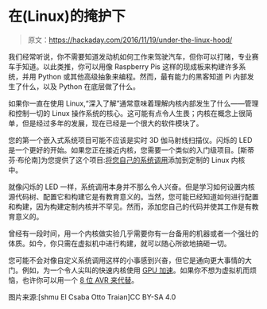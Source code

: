 # 在(Linux)的掩护下

> 原文：<https://hackaday.com/2016/11/19/under-the-linux-hood/>

我们经常听说，你不需要知道发动机如何工作来驾驶汽车，但你可以打赌，专业赛车手知道。以此类推，你可以用像 Raspberry Pis 这样的现成板来构建许多系统，并用 Python 或其他高级抽象来编程。然而，最有能力的黑客知道 Pi 内部发生了什么，以及 Python 在底层做了什么。

如果你一直在使用 Linux,“深入了解”通常意味着理解内核内部发生了什么——管理和控制一切的 Linux 操作系统的核心。这可能有点令人生畏；内核在概念上很简单，但是经过多年的发展，现在已经是一个很大的软件模块了。

您的第一个嵌入式系统项目可能不应该是实时 3D 伽马射线扫描仪。闪烁的 LED 是一个更好的开始。如果您正在接近内核，您需要一个类似的入门级项目。[斯蒂芬·布伦南]为您提供了这个项目:[将您自己的系统调用](https://brennan.io/2016/11/14/kernel-dev-ep3/)添加到定制的 Linux 内核中。

就像闪烁的 LED 一样，系统调用本身并不那么令人兴奋。但是学习如何设置内核源代码树、配置它和构建它是有教育意义的。当然，您可能已经知道如何进行配置和构建，因为构建定制内核并不罕见。然而，添加您自己的代码并使其工作是有教育意义的。

曾经有一段时间，用一个内核做实验几乎需要你有一台备用的机器或者一个强壮的体质。如今，你只需在虚拟机中进行构建，就可以随心所欲地搞砸一切。

您可能不会对像自定义系统调用这样的小事感到兴奋，但它是通向更大事情的大门。例如，为一个令人尖叫的快速内核使用 [GPU 加速](https://hackaday.com/2012/12/14/leveraging-the-gpu-to-accelerate-the-linux-kernel/)。如果你不想为虚拟机而烦恼，也许你可以用一个 [8 位 AVR 来代替](https://hackaday.com/2012/03/28/building-the-worst-linux-pc-ever/)。

图片来源:[shmu El Csaba Otto Traian]CC BY-SA 4.0
